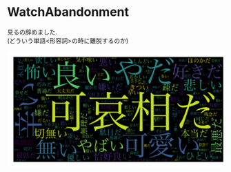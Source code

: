 # WatchAbandonment
見るの辞めました.  
(どういう単語<形容詞>の時に離脱するのか)

![cluster0](https://github.com/wktk0/WatchAbandonment/blob/master/img/cluster0.png)
